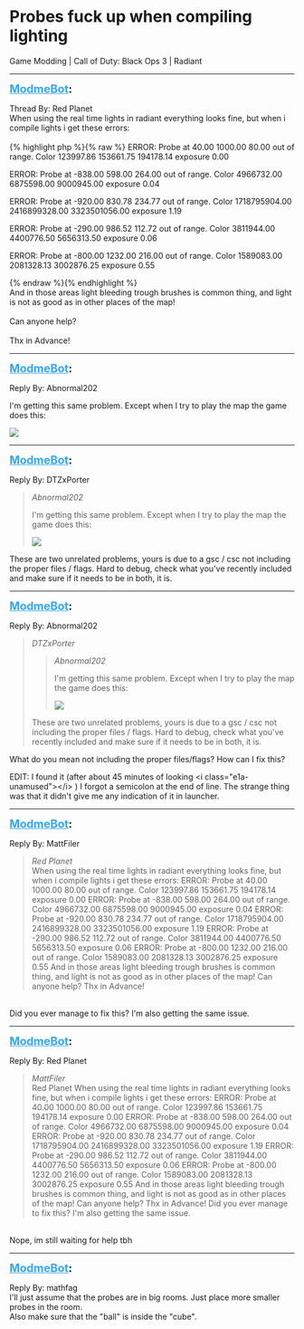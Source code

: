 # Probes fuck up when compiling lighting
Game Modding | Call of Duty: Black Ops 3 | Radiant

---
<strong style="font-size: 1.4em;"><span style="text-decoration: underline;text-decoration-color: #34a7f9;"><span style="color:#34a7f9;">ModmeBot</span></span>:</strong>

<p>Thread By: Red Planet<br />When using the real time lights in radiant everything looks fine, but when i compile lights i get these errors:<br /><br />{% highlight php %}{% raw %}
ERROR: Probe at 40.00 1000.00 80.00 out of range. Color 123997.86 153661.75 194178.14 exposure 0.00

ERROR: Probe at -838.00 598.00 264.00 out of range. Color 4966732.00 6875598.00 9000945.00 exposure 0.04

ERROR: Probe at -920.00 830.78 234.77 out of range. Color 1718795904.00 2416899328.00 3323501056.00 exposure 1.19

ERROR: Probe at -290.00 986.52 112.72 out of range. Color 3811944.00 4400776.50 5656313.50 exposure 0.06

ERROR: Probe at -800.00 1232.00 216.00 out of range. Color 1589083.00 2081328.13 3002876.25 exposure 0.55

{% endraw %}{% endhighlight %}
<br />And in those areas light bleeding trough brushes is common thing, and light is not as good as in other places of the map!<br /><br />Can anyone help?<br /><br />Thx in Advance!</p>

---
<strong style="font-size: 1.4em;"><span style="text-decoration: underline;text-decoration-color: #34a7f9;"><span style="color:#34a7f9;">ModmeBot</span></span>:</strong>

<p>Reply By: Abnormal202<br /><p style="text-align:left;">I&#39;m getting this same problem. Except when I try to play the map the game does this:</p><p style="text-align:left;"><img style="max-width: 500px;" src="http://imgur.com/jhltu84.jpg"></p></p>

---
<strong style="font-size: 1.4em;"><span style="text-decoration: underline;text-decoration-color: #34a7f9;"><span style="color:#34a7f9;">ModmeBot</span></span>:</strong>

<p>Reply By: DTZxPorter<br /><blockquote><em>Abnormal202</em><p style="text-align:left;">I&#39;m getting this same problem. Except when I try to play the map the game does this:</p><p style="text-align:left;"><img style="max-width: 500px;" src="http://imgur.com/jhltu84.jpg"></p></blockquote><p style="text-align:left;">These are two unrelated problems, yours is due to a gsc / csc not including the proper files / flags. Hard to debug, check what you&#39;ve recently included and make sure if it needs to be in both, it is.</p></p>

---
<strong style="font-size: 1.4em;"><span style="text-decoration: underline;text-decoration-color: #34a7f9;"><span style="color:#34a7f9;">ModmeBot</span></span>:</strong>

<p>Reply By: Abnormal202<br /><blockquote><em>DTZxPorter</em><blockquote><em>Abnormal202</em><p style="text-align:left;">I&#39;m getting this same problem. Except when I try to play the map the game does this:</p><p style="text-align:left;"><img style="max-width: 500px;" src="http://imgur.com/jhltu84.jpg"></p></blockquote><p style="text-align:left;">These are two unrelated problems, yours is due to a gsc / csc not including the proper files / flags. Hard to debug, check what you&#39;ve recently included and make sure if it needs to be in both, it is.</p></blockquote><p style="text-align:left;">What do you mean not including the proper files/flags? How can I fix this?</p><p style="text-align:left;">EDIT: I found it (after about 45 minutes of looking &lt;i class=&quot;e1a-unamused&quot;&gt;&lt;/i&gt; ) I forgot a semicolon at the end of line. The strange thing was that it didn&#39;t give me any indication of it in launcher.</p></p>

---
<strong style="font-size: 1.4em;"><span style="text-decoration: underline;text-decoration-color: #34a7f9;"><span style="color:#34a7f9;">ModmeBot</span></span>:</strong>

<p>Reply By: MattFiler<br /><blockquote><em>Red Planet</em><br />When using the real time lights in radiant everything looks fine, but when i compile lights i get these errors: ERROR: Probe at 40.00 1000.00 80.00 out of range. Color 123997.86 153661.75 194178.14 exposure 0.00 ERROR: Probe at -838.00 598.00 264.00 out of range. Color 4966732.00 6875598.00 9000945.00 exposure 0.04 ERROR: Probe at -920.00 830.78 234.77 out of range. Color 1718795904.00 2416899328.00 3323501056.00 exposure 1.19 ERROR: Probe at -290.00 986.52 112.72 out of range. Color 3811944.00 4400776.50 5656313.50 exposure 0.06 ERROR: Probe at -800.00 1232.00 216.00 out of range. Color 1589083.00 2081328.13 3002876.25 exposure 0.55 And in those areas light bleeding trough brushes is common thing, and light is not as good as in other places of the map! Can anyone help? Thx in Advance!</blockquote><br /> Did you ever manage to fix this? I&#39;m also getting the same issue.</p>

---
<strong style="font-size: 1.4em;"><span style="text-decoration: underline;text-decoration-color: #34a7f9;"><span style="color:#34a7f9;">ModmeBot</span></span>:</strong>

<p>Reply By: Red Planet<br /><blockquote><em>MattFiler</em><br />Red Planet When using the real time lights in radiant everything looks fine, but when i compile lights i get these errors: ERROR: Probe at 40.00 1000.00 80.00 out of range. Color 123997.86 153661.75 194178.14 exposure 0.00 ERROR: Probe at -838.00 598.00 264.00 out of range. Color 4966732.00 6875598.00 9000945.00 exposure 0.04 ERROR: Probe at -920.00 830.78 234.77 out of range. Color 1718795904.00 2416899328.00 3323501056.00 exposure 1.19 ERROR: Probe at -290.00 986.52 112.72 out of range. Color 3811944.00 4400776.50 5656313.50 exposure 0.06 ERROR: Probe at -800.00 1232.00 216.00 out of range. Color 1589083.00 2081328.13 3002876.25 exposure 0.55 And in those areas light bleeding trough brushes is common thing, and light is not as good as in other places of the map! Can anyone help? Thx in Advance!  Did you ever manage to fix this? I&#39;m also getting the same issue.</blockquote><br /> Nope, im still waiting for help tbh</p>

---
<strong style="font-size: 1.4em;"><span style="text-decoration: underline;text-decoration-color: #34a7f9;"><span style="color:#34a7f9;">ModmeBot</span></span>:</strong>

<p>Reply By: mathfag<br />I&#39;ll just assume that the probes are in big rooms. Just place more smaller probes in the room.<br />Also make sure that the &quot;ball&quot; is inside the &quot;cube&quot;.</p>
